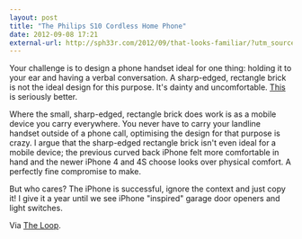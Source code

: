 ```yaml
---
layout: post
title: "The Philips S10 Cordless Home Phone"
date: 2012-09-08 17:21
external-url: http://sph33r.com/2012/09/that-looks-familiar/?utm_source=loopinsight.com&utm_medium=referral&utm_campaign=Feed%3A+loopinsight%2FKqJb+%28The+Loop%29
---
```


Your challenge is to design a phone handset ideal for one thing: holding it to your ear and having a verbal conversation. A sharp-edged, rectangle brick is not the ideal design for this purpose. It's dainty and uncomfortable. [This](http://www.macworld.com/article/1151569/yubz.html) is seriously better.

Where the small, sharp-edged, rectangle brick does work is as a mobile device you carry everywhere. You never have to carry your landline handset outside of a phone call, optimising the design for that purpose is crazy. I argue that the sharp-edged rectangle brick isn't even ideal for a mobile device; the previous curved back iPhone felt more comfortable in hand and the newer iPhone 4 and 4S choose looks over physical comfort. A perfectly fine compromise to make.

But who cares? The iPhone is successful, ignore the context and just copy it! I give it a year until we see iPhone "inspired" garage door openers and light switches.

Via [The Loop](http://www.loopinsight.com/2012/09/07/hmmm-that-looks-familiar/).